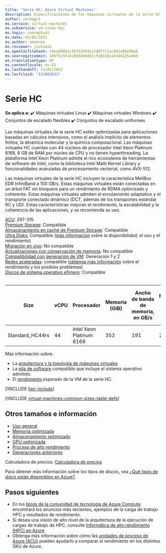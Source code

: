 ```yaml
---
title: 'Serie HC: Azure Virtual Machines'
description: Especificaciones de las máquinas virtuales de la serie HC.
author: vermagit
ms.service: virtual-machines
ms.subservice: vm-sizes-hpc
ms.topic: conceptual
ms.date: 03/05/2021
ms.author: amverma
ms.reviewer: jushiman
ms.openlocfilehash: c8eab88d1c3bfb29dda12d077c2ac841a09e98a6
ms.sourcegitcommit: 106f5c9fa5c6d3498dd1cfe63181a7ed4125ae6d
ms.translationtype: HT
ms.contentlocale: es-ES
ms.lasthandoff: 11/02/2021
ms.locfileid: "131082633"
---
```

# <a name="hc-series"></a>Serie HC

**Se aplica a:** :heavy_check_mark: Máquinas virtuales Linux :heavy_check_mark: Máquinas virtuales Windows :heavy_check_mark: Conjuntos de escalado flexibles :heavy_check_mark: Conjuntos de escalado uniformes

Las máquinas virtuales de la serie HC están optimizadas para aplicaciones basadas en cálculos intensivos, como el análisis implícito de elementos finitos, la dinámica molecular y la química computacional. Las máquinas virtuales HC cuentan con 44 núcleos de procesador Intel Xeon Platinum 8168, 8 GB de RAM por núcleo de CPU y no tienen hyperthreading. La plataforma Intel Xeon Platinum admite el rico ecosistema de herramientas de software de Intel, como la biblioteca Intel Math Kernel Library y funcionalidades avanzadas de procesamiento vectorial, como AVX-512.

Las máquinas virtuales de la serie HC incluyen la característica MeliBox EDR InfiniBand a 100 GB/s. Estas máquinas virtuales están conectadas en un árbol FAT sin bloqueos para un rendimiento de RDMA optimizado y coherente. Estas máquinas virtuales admiten el enrutamiento adaptativo y el transporte conectado dinámico (DCT, además de los transportes estándar RC y UD). Estas características mejoran el rendimiento, la escalabilidad y la coherencia de las aplicaciones, y se recomienda su uso. 

[ACU](acu.md): 297-315<br>
[Premium Storage](premium-storage-performance.md): Compatible<br>
[Almacenamiento en caché de Premium Storage](premium-storage-performance.md): Compatible<br>
[Ultra Disks:](disks-types.md#ultra-disks) Compatible ([más información](https://techcommunity.microsoft.com/t5/azure-compute/ultra-disk-storage-for-hpc-and-gpu-vms/ba-p/2189312) sobre la disponibilidad, el uso y el rendimiento) <br>
[Migración en vivo](maintenance-and-updates.md): No compatible<br>
[Actualizaciones con conservación de memoria](maintenance-and-updates.md): No compatible<br>
[Compatibilidad con generación de VM](generation-2.md): Generación 1 y 2<br>
[Redes aceleradas](../virtual-network/create-vm-accelerated-networking-cli.md): compatible ([obtenga más información](https://techcommunity.microsoft.com/t5/azure-compute/accelerated-networking-on-hb-hc-hbv2-and-ndv2/ba-p/2067965) sobre el rendimiento y los posibles problemas)<br>
[Discos de sistema operativo efímero](ephemeral-os-disks.md): Compatible<br>
<br>

| Size | vCPU | Procesador | Memoria (GiB) | Ancho de banda de memoria, en GB/s | Frecuencia de CPU base (GHz) | Frecuencia de todos los núcleos (GHz, pico) | Frecuencia de cada núcleo (GHz, pico) | Rendimiento de RDMA (GB/s) | Compatibilidad con MPI | Almacenamiento temporal (GiB) | Discos de datos máx. | vNIC Ethernet máx. |
| --- | --- | --- | --- | --- | --- | --- | --- | --- | --- | --- | --- | --- |
| Standard_HC44rs | 44 | Intel Xeon Platinum 8168 | 352 | 191 | 2.7 | 3.4 | 3.7 | 100 | All | 700 | 4 | 8 |

Más información sobre:
- La [arquitectura y la topología de máquinas virtuales](./workloads/hpc/hc-series-overview.md)
- La [pila de software](./workloads/hpc/hc-series-overview.md#software-specifications) compatible que incluye el sistema operativo admitido.
- El [rendimiento ](./workloads/hpc/hc-series-performance.md) esperado de la VM de la serie HC.

[!INCLUDE [hpc-include](./workloads/hpc/includes/hpc-include.md)]

[!INCLUDE [virtual-machines-common-sizes-table-defs](../../includes/virtual-machines-common-sizes-table-defs.md)]

## <a name="other-sizes-and-information"></a>Otros tamaños e información

- [Uso general](sizes-general.md)
- [Memoria optimizada](sizes-memory.md)
- [Almacenamiento optimizado](sizes-storage.md)
- [GPU optimizada](sizes-gpu.md)
- [Proceso de alto rendimiento](sizes-hpc.md)
- [Generaciones anteriores](sizes-previous-gen.md)

Calculadora de precios: [Calculadora de precios](https://azure.microsoft.com/pricing/calculator/)

Para obtener más información sobre los tipos de discos, vea [¿Qué tipos de disco están disponibles en Azure?](disks-types.md).


## <a name="next-steps"></a>Pasos siguientes

- En los [blogs de la comunidad de tecnología de Azure Compute](https://techcommunity.microsoft.com/t5/azure-compute/bg-p/AzureCompute) encontrará los anuncios más recientes, ejemplos de la carga de trabajo HPC y resultados de rendimiento.
- Si desea una visión de alto nivel de la arquitectura de la ejecución de cargas de trabajo de HPC, consulte [Informática de alto rendimiento (HPC) en Azure](/azure/architecture/topics/high-performance-computing/).
- Obtenga más información sobre cómo las [unidades de proceso de Azure (ACU)](acu.md) pueden ayudarlo a comparar el rendimiento en los distintos SKU de Azure.
